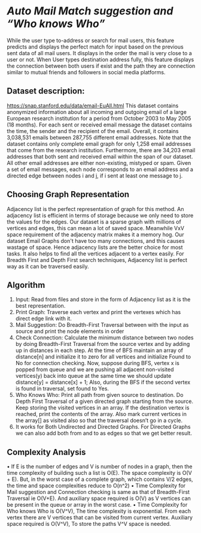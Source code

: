 # *Auto Mail Match suggestion and “Who knows Who”*

While the user type to-address or search for mail users, this feature predicts and displays the perfect match for input based on the previous sent data of all mail users. It displays in the order the mail is very close to a user or not.
When User types destination address fully, this feature displays the connection between both users if exist and the path they are connection similar to mutual friends and followers in social media platforms.

## Dataset description:
https://snap.stanford.edu/data/email-EuAll.html
This dataset contains anonymized information about all incoming and outgoing email of a large European research institution for a period from October 2003 to May 2005 (18 months). For each sent or received email message the dataset contains the time, the sender and the recipient of the email. Overall, it contains 3,038,531 emails between 287,755 different email addresses. Note that the dataset contains only complete email graph for only 1,258 email addresses that come from the research institution. Furthermore, there are 34,203 email addresses that both sent and received email within the span of our dataset. All other email addresses are either non-existing, mistyped or spam.
Given a set of email messages, each node corresponds to an email address and a directed edge between nodes i and j, if i sent at least one message to j.

## Choosing Graph Representation
Adjacency list is the perfect representation of graph for this method. An adjacency list is efficient in terms of storage because we only need to store the values for the edges. Our dataset is a sparse graph with millions of vertices and edges, this can mean a lot of saved space.  Meanwhile VxV space requirement of the adjacency matrix makes it a memory hog. Our dataset Email Graphs don't have too many connections, and this causes wastage of space. Hence adjacency lists are the better choice for most tasks.
It also helps to find all the vertices adjacent to a vertex easily. For Breadth First and Depth First search techniques, Adjacency list is perfect way as it can be traversed easily.

## Algorithm
1)	Input: Read from files and store in the form of Adjacency list as it is the best representation.
2)	Print Graph: Traverse each vertex and print the vertexes which has direct edge link with it.
3)	Mail Suggestion: Do Breadth-First Traversal between with the input as source and print the node elements in order
4)	Check Connection: Calculate the minimum distance between two nodes by doing Breadth-First Traversal from the source vertex and by adding up in distances in each step. At the time of BFS maintain an array of distance[n] and initialize it to zero for all vertices and initialize Found to No for connection checking. Now, suppose during BFS, vertex x is popped from queue and we are pushing all adjacent non-visited vertices(y) back into queue at the same time we should update distance[y] = distance[x] + 1; Also, during the BFS if the second vertex is found in traversal, set found to Yes.
5)	Who Knows Who: Print all path from given source to destination. Do Depth First Traversal of a given directed graph starting from the source. Keep storing the visited vertices in an array. If the destination vertex is reached, print the contents of the array. Also mark current vertices in the array[] as visited also so that the traversal doesn’t go in a cycle.
6)	It works for Both Undirected and Directed Graphs. For Directed Graphs we can also add both from and to as edges so that we get better result.

## Complexity Analysis
•	If E is the number of edges and V is number of nodes in a graph, then the time complexity of building such a list is O(E). The space complexity is O(V + E). But, in the worst case of a complete graph, which contains V/2 edges, the time and space complexities reduce to O(n^2)
•	Time Complexity for Mail suggestion and Connection checking is same as that of Breadth-First Traversal ie O(V+E). And auxiliary space required is O(V) as V vertices can be present in the queue or array in the worst case.
•	Time Complexity for Who knows Who is O(V^V), The time complexity is exponential. From each vertex there are V vertices that can be visited from current vertex. Auxiliary space required is O(V^V), To store the paths V^V space is needed.
